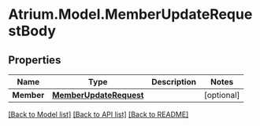 # Atrium.Model.MemberUpdateRequestBody
## Properties

Name | Type | Description | Notes
------------ | ------------- | ------------- | -------------
**Member** | [**MemberUpdateRequest**](MemberUpdateRequest.md) |  | [optional] 

[[Back to Model list]](../README.md#documentation-for-models) [[Back to API list]](../README.md#documentation-for-api-endpoints) [[Back to README]](../README.md)

